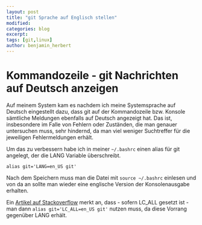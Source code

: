 ```yaml
---
layout: post
title: "git Sprache auf Englisch stellen"
modified:
categories: blog
excerpt:
tags: [git,linux]
author: benjamin_herbert
---
```


# Kommandozeile - git Nachrichten auf Deutsch anzeigen

Auf meinem System kam es nachdem ich meine Systemsprache auf Deutsch eingestellt
dazu, dass git auf der Kommandozeile bzw. Konsole sämtliche Meldungen ebenfalls
auf Deutsch angezeigt hat. Das ist, insbesondere im Falle von Fehlern oder Zuständen,
die man genauer untersuchen muss, sehr hindernd, da man viel weniger Suchtreffer
für die jeweiligen Fehlermeldungen erhält.

Um das zu verbessern habe ich in meiner `~/.bashrc` einen alias für git angelegt,
der die LANG Variable überschreibt.

```
alias git='LANG=en_US git'
```

Nach dem Speichern muss man die Datei mit `source ~/.bashrc` einlesen und von da
an sollte man wieder eine englische Version der Konsolenausgabe erhalten.

Ein [Artikel auf Stackoverflow][so1] merkt an, dass - sofern LC_ALL gesetzt ist - man
dann `alias git='LC_ALL=en_US git'` nutzen muss, da diese Vorrang gegenüber LANG
erhält.

[so1]: https://stackoverflow.com/questions/10633564/how-does-one-change-the-language-of-the-command-line-interface-of-git

